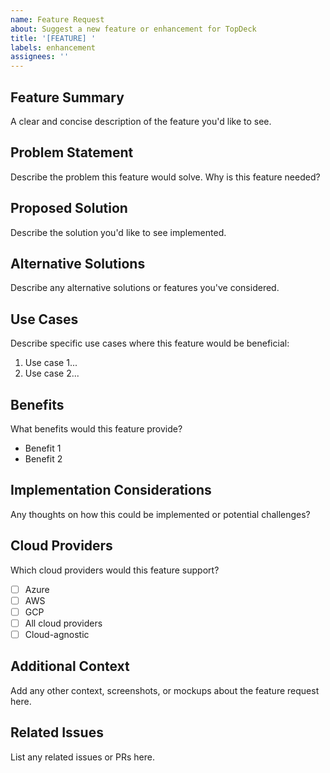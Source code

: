 ```yaml
---
name: Feature Request
about: Suggest a new feature or enhancement for TopDeck
title: '[FEATURE] '
labels: enhancement
assignees: ''
---
```


## Feature Summary
A clear and concise description of the feature you'd like to see.

## Problem Statement
Describe the problem this feature would solve. Why is this feature needed?

## Proposed Solution
Describe the solution you'd like to see implemented.

## Alternative Solutions
Describe any alternative solutions or features you've considered.

## Use Cases
Describe specific use cases where this feature would be beneficial:
1. Use case 1...
2. Use case 2...

## Benefits
What benefits would this feature provide?
- Benefit 1
- Benefit 2

## Implementation Considerations
Any thoughts on how this could be implemented or potential challenges?

## Cloud Providers
Which cloud providers would this feature support?
- [ ] Azure
- [ ] AWS
- [ ] GCP
- [ ] All cloud providers
- [ ] Cloud-agnostic

## Additional Context
Add any other context, screenshots, or mockups about the feature request here.

## Related Issues
List any related issues or PRs here.
